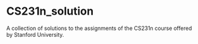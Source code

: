 # CS231n_solution
A collection of solutions to the assignments of the CS231n course offered by Stanford University.
